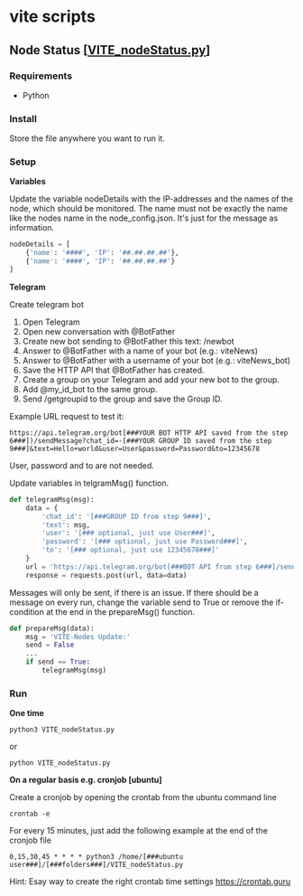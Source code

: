 # vite scripts

## Node Status [[VITE_nodeStatus.py](https://github.com/theMoe/vite/blob/main/002_NodeStatus/VITE_nodeStatus.py)]

### Requirements
* Python

### Install
Store the file anywhere you want to run it.

### Setup
**Variables**

Update the variable nodeDetails with the IP-addresses and the names of the node, which should be monitored. The name must not be exactly the name like the nodes name in the node_config.json. It's just for the message as information.
```python
nodeDetails = [
    {'name': '####', 'IP': '##.##.##.##'},
    {'name': '####', 'IP': '##.##.##.##'}
]
```

**Telegram**

Create telegram bot
1. Open Telegram
2. Open new conversation with @BotFather
3. Create new bot sending to @BotFather this text: /newbot
4. Answer to @BotFather with a name of your bot (e.g.: viteNews)
5. Answer to @BotFather with a username of your bot (e.g.: viteNews_bot)
6. Save the HTTP API that @BotFather has created.
7. Create a group on your Telegram and add your new bot to the group.
8. Add @my_id_bot to the same group.
9. Send /getgroupid to the group and save the Group ID.

Example URL request to test it:
```
https://api.telegram.org/bot[###YOUR BOT HTTP API saved from the step 6###])/sendMessage?chat_id=-[###YOUR GROUP ID saved from the step 9###]&text=Hello+world&user=User&password=Password&to=12345678
```
User, password and to are not needed.

Update variables in telgramMsg() function.
```python
def telegramMsg(msg):
    data = {
        'chat_id': '[###GROUP ID from step 9###]',
        'text': msg,
        'user': '[### optional, just use User###]',
        'password': '[### optional, just use Password###]',
        'to': '[### optional, just use 12345678###]'
    }
    url = 'https://api.telegram.org/bot[###BOT API from step 6###]/sendMessage'
    response = requests.post(url, data=data)
```

Messages will only be sent, if there is an issue. If there should be a message on every run, change the variable send to True or remove the if-condition at the end in the prepareMsg() function.
```python
def prepareMsg(data):
    msg = 'VITE-Nodes Update:'
    send = False
    ...
    if send == True:
        telegramMsg(msg)
```

### Run
**One time**
```
python3 VITE_nodeStatus.py
```
or
```
python VITE_nodeStatus.py
```
**On a regular basis e.g. cronjob [ubuntu]**

Create a cronjob by opening the crontab from the ubuntu command line
```
crontab -e
```
For every 15 minutes, just add the following example at the end of the cronjob file
```
0,15,30,45 * * * * python3 /home/[###ubuntu user###]/[###folders###]/VITE_nodeStatus.py
```
Hint: Esay way to create the right crontab time settings https://crontab.guru